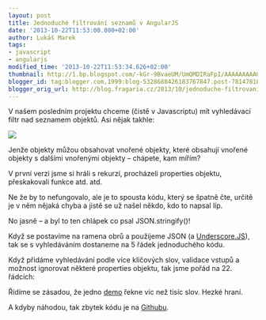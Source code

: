 ```yaml
---
layout: post
title: Jednoduché filtrování seznamů v AngularJS
date: '2013-10-22T11:53:00.000+02:00'
author: Lukáš Marek
tags:
- javascript
- angularjs
modified_time: '2013-10-22T11:53:34.626+02:00'
thumbnail: http://1.bp.blogspot.com/-kGr-9BvaeUM/UmQMDIRaFpI/AAAAAAAAAQo/GgoCPC4fIo4/s72-c/Screen+Shot+2013-10-18+at+13.20.22.png
blogger_id: tag:blogger.com,1999:blog-5328688426183767847.post-7814781869769008535
blogger_orig_url: http://blog.fragaria.cz/2013/10/jednoduche-filtrovani-seznamu-v.html
---
```


V našem posledním projektu chceme (čistě v Javascriptu) mít vyhledávací
filtr nad seznamem objektů. Asi nějak
takhle:

[![](http://1.bp.blogspot.com/-kGr-9BvaeUM/UmQMDIRaFpI/AAAAAAAAAQo/GgoCPC4fIo4/s640/Screen+Shot+2013-10-18+at+13.20.22.png)](http://1.bp.blogspot.com/-kGr-9BvaeUM/UmQMDIRaFpI/AAAAAAAAAQo/GgoCPC4fIo4/s1600/Screen+Shot+2013-10-18+at+13.20.22.png)

Jenže objekty můžou obsahovat vnořené objekty, které obsahují vnořené
objekty s dalšími vnořenými objekty – chápete, kam mířím?

V první verzi jsme si hráli s rekurzí, procházeli properties objektu,
přeskakovali funkce atd. atd. 

Ne že by to nefungovalo, ale je to spousta kódu, který se špatně čte,
určitě je v něm nějaká chyba a jistě se už našel někdo, kdo to napsal
líp.

No jasně – a byl to ten chlápek co psal JSON.stringify()\!

Když se postavíme na ramena obrů a použijeme JSON (a
[Underscore.JS](http://underscorejs.org/)), tak se s vyhledáváním
dostaneme na 5 řádek jednoduchého kódu.

Když přidáme vyhledávání podle více klíčových slov, validace vstupů a
možnost ignorovat některé properties objektu, tak jsme pořád na 22.
řádcích:

Řídíme se zásadou, že
jedno [demo](http://plnkr.co/edit/vDzh0i?p=preview) řekne víc než tisíc
slov. Hezké hraní.

A kdyby náhodou, tak zbytek kódu je na
[Githubu](https://gist.github.com/krtek/7010022).
